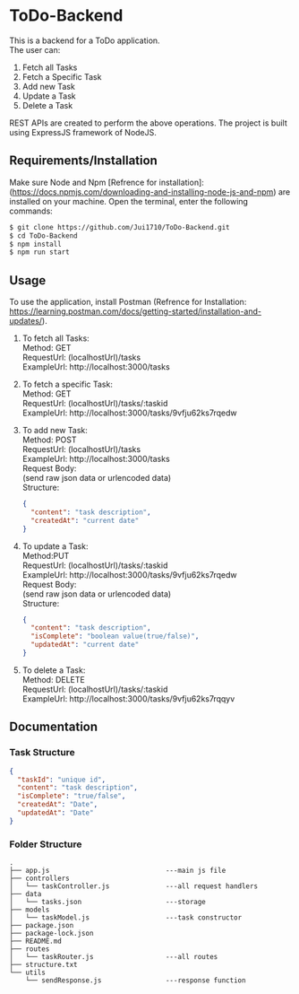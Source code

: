 # ToDo-Backend

This is a backend for a ToDo application.
<br>
The user can:

1.  Fetch all Tasks
2.  Fetch a Specific Task
3.  Add new Task
4.  Update a Task
5.  Delete a Task

REST APIs are created to perform the above operations. The project is built using ExpressJS framework of NodeJS.

## Requirements/Installation

Make sure Node and Npm [Refrence for installation]:(https://docs.npmjs.com/downloading-and-installing-node-js-and-npm) are installed on your machine.
Open the terminal, enter the following commands:
<br>

```bash
$ git clone https://github.com/Jui1710/ToDo-Backend.git
$ cd ToDo-Backend
$ npm install
$ npm run start
```

## Usage

To use the application, install Postman (Refrence for Installation: https://learning.postman.com/docs/getting-started/installation-and-updates/).

1. To fetch all Tasks:<br>
   Method: GET<br>
   RequestUrl: (localhostUrl)/tasks<br>
   ExampleUrl: http://localhost:3000/tasks

2. To fetch a specific Task: <br>
   Method: GET<br>
   RequestUrl: (localhostUrl)/tasks/:taskid<br>
   ExampleUrl: http://localhost:3000/tasks/9vfju62ks7rqedw <br>

3. To add new Task:<br>
   Method: POST<br>
   RequestUrl: (localhostUrl)/tasks<br>
   ExampleUrl: http://localhost:3000/tasks<br>
   Request Body:<br>
   (send raw json data or urlencoded data)<br>
   Structure:<br>
   ```json
   {
     "content": "task description",
     "createdAt": "current date"
   }
   ```
4. To update a Task:<br>
   Method:PUT<br>
   RequestUrl: (localhostUrl)/tasks/:taskid<br>
   ExampleUrl: http://localhost:3000/tasks/9vfju62ks7rqedw<br>
   Request Body:<br>
   (send raw json data or urlencoded data)<br>
   Structure:<br>
   ```json
   {
     "content": "task description",
     "isComplete": "boolean value(true/false)",
     "updatedAt": "current date"
   }
   ```
5. To delete a Task: <br>
   Method: DELETE <br>
   RequestUrl: (localhostUrl)/tasks/:taskid<br>
   ExampleUrl: http://localhost:3000/tasks/9vfju62ks7rqqyv <br>

## Documentation

### Task Structure

```json
{
  "taskId": "unique id",
  "content": "task description",
  "isComplete": "true/false",
  "createdAt": "Date",
  "updatedAt": "Date"
}
```

### Folder Structure

```
.
├── app.js                             ---main js file
├── controllers
│   └── taskController.js              ---all request handlers
├── data
│   └── tasks.json                     ---storage
├── models
│   └── taskModel.js                   ---task constructor
├── package.json
├── package-lock.json
├── README.md
├── routes
│   └── taskRouter.js                  ---all routes
├── structure.txt
└── utils
    └── sendResponse.js                ---response function

```
